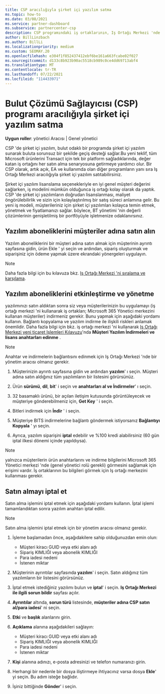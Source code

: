 ```yaml
---
title: CSP aracılığıyla şirket içi yazılım satma
ms.topic: how-to
ms.date: 03/08/2021
ms.service: partner-dashboard
ms.subservice: partnercenter-csp
description: CSP programındaki iş ortaklarının, Iş Ortağı Merkezi 'nde müşteriler adına şirket içi yazılım abonelikleri satın alabilir, yönetebilir, satmasını ve iptal edebilmesini öğrenin.
author: BillLinzbach
ms.author: BillLi
ms.localizationpriority: medium
ms.custom: SEOMAY.20
ms.openlocfilehash: e304f1f852437412ebf6be161a663fcabe02f027
ms.sourcegitcommit: d133c8b923b90ac5518cb989c0ce4dd69713abf4
ms.translationtype: MT
ms.contentlocale: tr-TR
ms.lasthandoff: 07/22/2021
ms.locfileid: "114433971"
---
```

# <a name="sell-on-premises-software-through-the-cloud-solution-provider-csp-program"></a>Bulut Çözümü Sağlayıcısı (CSP) programı aracılığıyla şirket içi yazılım satma

**Uygun roller**: yönetici Aracısı | Genel yönetici

CSP 'de şirket içi yazılım, bulut odaklı bir programda şirket içi yazılım sunarak buluta sorunsuz bir şekilde geçiş desteği sağlar.Bu yeni teklif, tüm Microsoft ürünlerini Transact için tek bir platform sağladıklarında, değer katan iş ortağını her satın alma senaryosuna getirmeye yardımcı olur. Bir CSP olarak, artık açık, EA ve kullanımda olan diğer programların yanı sıra Iş Ortağı Merkezi aracılığıyla şirket içi yazılım satıtabilirsiniz.  
 
Şirket içi yazılım lisanslama seçenekleriyle en iyi genel müşteri değerini sağlarken, iş modelini mümkün olduğunca iş ortağı kolay olarak da yaptık. CSP 'de şirket içi yazılımların doğrudan lisanslanması, maliyet öngörülebilirlik ve sizin için kolaylaştırılmış bir satış süreci anlamına gelir. Bu yeni iş modeli, müşterileriniz için şirket içi yazılımları kolayca temin etmek, yönetmek ve fiyatlamanızı sağlar. böylece, BT yönetimi 'nin değerli çözümlerinin genişletilmiş bir portföyüyle işletmenize odaklanırsınız.

## <a name="buy-software-subscriptions-on-behalf-of-customers"></a>Yazılım aboneliklerini müşteriler adına satın alın

Yazılım aboneliklerini bir müşteri adına satın almak için müşterinin ayrıntı sayfasına gidin, ürün Ekle ' yi seçin ve ardından, sipariş oluşturmak ve siparişiniz için ödeme yapmak üzere ekrandaki yönergeleri uygulayın.

> [!NOTE]
> Daha fazla bilgi için bu kılavuza bkz. [Iş Ortağı Merkezi 'ni sıralama ve karşılama](https://partner.microsoft.com/resources/detail/guide-to-ordering-and-fulfillment-through-partner-center-pdf).

## <a name="activate-and-manage-software-subscriptions"></a>Yazılım aboneliklerini etkinleştirme ve yönetme

yazılımınızı satın aldıktan sonra siz veya müşterilerinizin bu uygulamayı (iş ortağı merkezi 'ni kullanarak iş ortakları; Microsoft 365 Yönetici merkezini kullanan müşteriler) indirmeniz gerekir. Bunu yapmak için aşağıdaki yordamı kullanın. Bağlantı kopyalama ve yazılım indirme ile ilişkili riskleri anlamak önemlidir. Daha fazla bilgi için bkz. iş ortağı merkezi 'ni kullanarak [Iş Ortağı Merkezi yeni ticaret Işlemleri Kılavuzu](https://partner.microsoft.com/resources/detail/partner-center-new-commerce-operations-guide-pdf)'nda **Müşteri Yazılım İndirmeleri ve lisans anahtarları edinme** .

> [!NOTE]
> Anahtar ve indirmelerin bağlantısını edinmek için Iş Ortağı Merkezi 'nde bir yönetim aracısı olmanız gerekir.

1. Müşterinizin ayrıntı sayfasına gidin ve ardından **yazılım**' ı seçin. Müşteri adına satın aldığınız tüm yazılımların bir listesini görürsünüz.

2. Ürün **sürümü**, **dil**, **bit**' i seçin ve **anahtarları al ve İndirmeler**' ı seçin. 

3. 32 basamaklı ürünü, bir açılan iletişim kutusunda görüntüleyecek ve müşteriye gönderebilmeniz için, **Get Key** ' i seçin. 

4. Bitleri indirmek için **İndir** ' i seçin. 

5. Müşteriye BITS indirmelerine bağlantı göndermek istiyorsanız **Bağlantıyı Kopyala** ' yı seçin. 

6. Ayrıca, yazılım siparişini **iptal** edebilir ve %100 kredi alabilirsiniz (60 gün iptal ilkesi dönemi içinde yapıldıysa).

> [!NOTE]
> yalnızca müşterilerin ürün anahtarlarını ve indirme bilgilerini Microsoft 365 Yönetici merkezi 'nde (genel yönetici rolü gerekli) görmesini sağlamak için erişimi vardır. İş ortaklarının bu bilgileri görmek için Iş ortağı merkezini kullanması gerekir.

## <a name="cancel-a-purchase"></a>Satın almayı iptal et

Satın alma işlemini iptal etmek için aşağıdaki yordamı kullanın. İptal işlemi tamamlandıktan sonra yazılım anahtarı iptal edilir.

> [!NOTE]
> Satın alma işlemini iptal etmek için bir yönetim aracısı olmanız gerekir. 

1.  İşleme başlamadan önce, aşağıdakilere sahip olduğunuzdan emin olun: 
    - Müşteri kiracı GUID veya etki alanı adı
    - Sipariş KIMLIĞI veya abonelik KIMLIĞI
    - Para iadesi nedeni
    - İstenen miktar

2.  Müşterinin ayrıntılar sayfasında **yazılım**' i seçin. Satın aldığınız tüm yazılımların bir listesini görürsünüz. 

3.  İptal etmek istediğiniz yazılımı bulun ve **iptal**' i seçin. **Iş Ortağı Merkezi ile ilgili sorun bildir** sayfası açılır. 

4.  **Ayrıntılar** altında, **sorun türü** listesinde, **müşteriler adına CSP satın al/para iadesi**' ni seçin.

5.  **Etki** ve **başlık** alanlarını girin. 

6.  **Açıklama** alanına aşağıdakileri sağlayın: 
    -   Müşteri kiracı GUID veya etki alanı adı
    -   Sipariş KIMLIĞI veya abonelik KIMLIĞI
    -   Para iadesi nedeni
    -   İstenen miktar

7.  **Kişi** alanına adınızı, e-posta adresinizi ve telefon numaranızı girin. 

8.  Herhangi bir nedenle bir dosya iliştirmeye ihtiyacınız varsa dosya **Ekle**' yi seçin. Bu adım isteğe bağlıdır. 

9.  İşiniz bittiğinde **Gönder**' i seçin.
